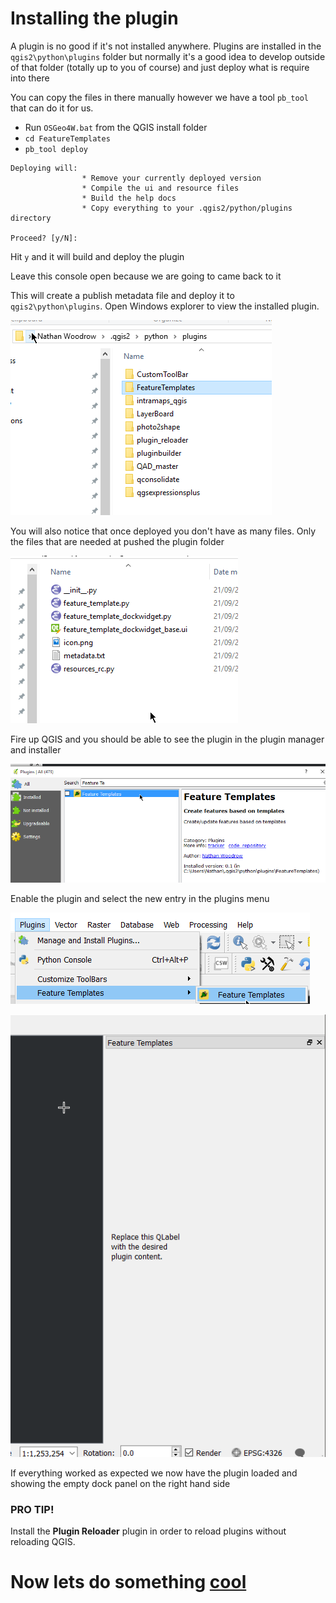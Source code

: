 # Installing the plugin

A plugin is no good if it's not installed anywhere.  Plugins are installed in the `qgis2\python\plugins` folder but normally
it's a good idea to develop outside of that folder (totally up to you of course) and just deploy what is require into there

You can copy the files in there manually however we have a tool `pb_tool` that can do it for us.

 - Run `OSGeo4W.bat` from the QGIS install folder
 - `cd FeatureTemplates`
 - `pb_tool deploy`
 
```
Deploying will:
                * Remove your currently deployed version
                * Compile the ui and resource files
                * Build the help docs
                * Copy everything to your .qgis2/python/plugins directory

Proceed? [y/N]: 
```
 
 Hit `y` and it will build and deploy the plugin

 Leave this console open because we are going to came back to it
 
 This will create a publish metadata file and deploy it to `qgis2\python\plugins`. Open Windows explorer to view the
 installed plugin. 
 
![Image](img/installed.png)

You will also notice that once deployed you don't have as many files.  Only the files that are needed at pushed the plugin
folder

![Image](img/installed2.png)

Fire up QGIS and you should be able to see the plugin in the plugin manager and installer

![Image](img/plugininstalled.png)

Enable the plugin and select the new entry in the plugins menu

![Image](img/plugininstalled2.png)

![Image](img/win1.png)

If everything worked as expected we now have the plugin loaded and showing the empty dock panel on the right hand
side 

### PRO TIP!

Install the **Plugin Reloader** plugin in order to reload plugins without reloading QGIS.

# Now lets do something [cool](addingui.md)

